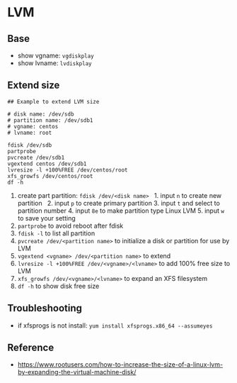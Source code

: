 # LVM

## Base

- show vgname: `vgdiskplay`
- show lvname: `lvdiskplay`

## Extend size

```shell
## Example to extend LVM size

# disk name: /dev/sdb
# partition name: /dev/sdb1
# vgname: centos
# lvname: root

fdisk /dev/sdb
partprobe
pvcreate /dev/sdb1
vgextend centos /dev/sdb1
lvresize -l +100%FREE /dev/centos/root
xfs_growfs /dev/centos/root
df -h
```

1. create part partition: `fdisk /dev/<disk name>`
   1. input `n` to create new partition
   2. input `p` to create primary partition
   3. input `t` and select to partition number
   4. input `8e` to make partition type Linux LVM
   5. input `w` to save your setting
2. `partprobe` to avoid reboot after fdisk
3. `fdisk -l` to list all partition
4. `pvcreate /dev/<partition name>` to initialize a disk or partition for use by LVM 
5. `vgextend <vgname> /dev/<partition name>` to extend
6. `lvresize -l +100%FREE /dev/<vgname>/<lvname>` to add 100% free size to LVM
7. `xfs_growfs /dev/<vgname>/<lvname>` to expand an XFS filesystem
8. `df -h` to show disk free size

## Troubleshooting

- if xfsprogs is not install: `yum install xfsprogs.x86_64 --assumeyes`

## Reference

- <https://www.rootusers.com/how-to-increase-the-size-of-a-linux-lvm-by-expanding-the-virtual-machine-disk/>
